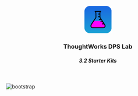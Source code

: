 <div align="center">
	<p>
		<img alt="CircleCI Logo" src="https://github.com/ThoughtWorks-DPS/lab-documentation/blob/master/doc/img/dps-lab.png?sanitize=true" width="75" />
	</p>
  <h3>ThoughtWorks DPS Lab</h3>
  <h5>3.2 Starter Kits</h5>
</div>
<br />

![bootstrap](https://img.shields.io/badge/document-EarlyDraft-yellow.svg?style=flat)  
